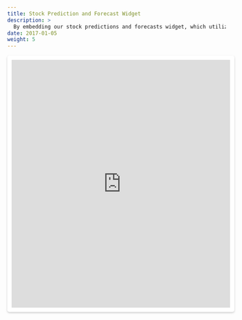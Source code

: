 ```yaml
---
title: Stock Prediction and Forecast Widget
description: >
  By embedding our stock predictions and forecasts widget, which utilizes real-time updates of analysts' ratings, you can offer your audience valuable insights into stock price predictions. This integration enables your website visitors to access timely information about the stock market, empowering them to make informed investment decisions.
date: 2017-01-05
weight: 5
---
```


<iframe
referrerpolicy="origin"
width="100%"
height="570"
style="background: #FFFFFF; padding: 10px; border: none; border-radius: 5px; box-shadow: 0 2px 4px 0 rgba(0,0,0,.2)"
src="https://jika.io/embed/forecast-price-target?symbol=AAPL&boxShadow=true&graphColor=1652f0&textColor=161c2d&backgroundColor=FFFFFF&fontFamily=Nunito"
></iframe>